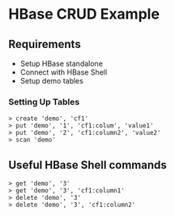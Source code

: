 # HBase CRUD Example

## Requirements

* Setup HBase standalone
* Connect with HBase Shell
* Setup demo tables

### Setting Up Tables

```
> create 'demo', 'cf1'
> put 'demo', '1', 'cf1:colum', 'value1'
> put 'demo', '2', 'cf1:column2', 'value2'
> scan 'demo'
```

## Useful HBase Shell commands

```
> get 'demo', '3'
> get 'demo', '3', 'cf1:column1'
> delete 'demo', '3'
> delete 'demo', '3', 'cf1:column2'
```
